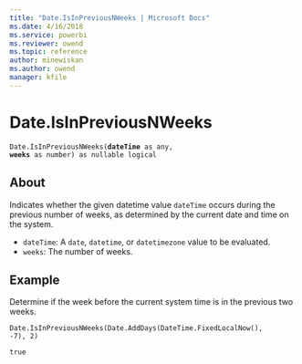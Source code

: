 ```yaml
---
title: "Date.IsInPreviousNWeeks | Microsoft Docs"
ms.date: 4/16/2018
ms.service: powerbi
ms.reviewer: owend
ms.topic: reference
author: minewiskan
ms.author: owend
manager: kfile
---
```

# Date.IsInPreviousNWeeks
<code>Date.IsInPreviousNWeeks(**dateTime** as any, **weeks** as number) as nullable logical</code>

## About
Indicates whether the given datetime value <code>dateTime</code> occurs during the previous number of weeks, as determined by the current date and time on the system. 
* <code>dateTime</code>: A <code>date</code>, <code>datetime</code>, or <code>datetimezone</code> value to be evaluated.
* <code>weeks</code>: The number of weeks.

## Example 
Determine if the week before the current system time is in the previous two weeks.

<code>Date.IsInPreviousNWeeks(Date.AddDays(DateTime.FixedLocalNow(), -7), 2)</code>

<code>true</code>


